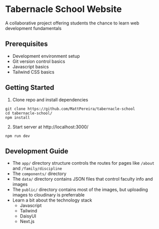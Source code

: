 # Tabernacle School Website

A collaborative project offering students the chance to learn web development fundamentals

## Prerequisites

- Development environment setup
- Git version control basics
- Javascript basics
- Tailwind CSS basics

## Getting Started

1. Clone repo and install dependencies

```
git clone https://github.com/MattPereira/tabernacle-school
cd tabernacle-school/
npm install
```

2. Start server at http://localhost:3000/

```
npm run dev
```

## Development Guide

- The `app/` directory structure controls the routes for pages like `/about` and `/family/discipline`
- The `components/` directory
- The `data/` directory contains JSON files that control faculty info and images
- The `public/` directory contains most of the images, but uploading images to cloudinary is preferrable
- Learn a bit about the technology stack
  - Javascript
  - Tailwind
  - DaisyUI
  - Next.js
